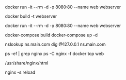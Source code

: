 docker run -it --rm -d -p 8080:80 --name web webserver

docker build -t webserver

docker run -it --rm -d -p 8080:80 --name web webserver

docker-compose build
docker-compose up -d

nslookup ns.main.com
dig @127.0.0.1 ns.main.com

ps -ef | grep nginx
ps -C nginx -f
docker top web

/usr/share/nginx/html

nginx -s reload
